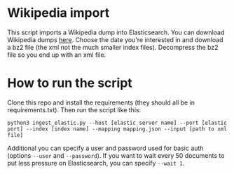 # Wikipedia import

This script imports a Wikipedia dump into Elasticsearch. You can download Wikipedia dumps [here](https://dumps.wikimedia.org/enwiki/). Choose the date you're interested in and download a bz2 file (the xml not the much smaller index files). Decompress the bz2 file so you end up with an xml file.

# How to run the script

Clone this repo and install the requirements (they should all be in requirements.txt). Then run the script like this:
```
python3 ingest_elastic.py --host [elastic server name] --port [elastic port] --index [index name] --mapping mapping.json --input [path to xml file]
```

Additional you can specify a user and password used for basic auth (options `--user` and `--password`). If you want to wait every 50 documents to put less pressure on Elasticsearch, you can specify `--wait 1`.
